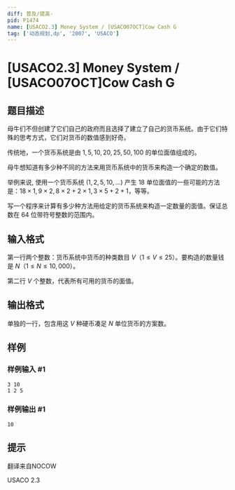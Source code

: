 ```yaml
---
diff: 普及/提高-
pid: P1474
name: [USACO2.3] Money System / [USACO07OCT]Cow Cash G
tag: ['动态规划,dp', '2007', 'USACO']
---
```

# [USACO2.3] Money System / [USACO07OCT]Cow Cash G
## 题目描述

母牛们不但创建了它们自己的政府而且选择了建立了自己的货币系统。由于它们特殊的思考方式，它们对货币的数值感到好奇。

传统地，一个货币系统是由 $1,5,10,20,25,50,100$ 的单位面值组成的。

母牛想知道有多少种不同的方法来用货币系统中的货币来构造一个确定的数值。

举例来说, 使用一个货币系统 $(1,2,5,10, \ldots)$ 产生 $18$ 单位面值的一些可能的方法是：$18 \times 1, 9 \times 2, 8 \times 2+2 \times 1, 3 \times 5+2+1$，等等。

写一个程序来计算有多少种方法用给定的货币系统来构造一定数量的面值。保证总数在 $64$ 位带符号整数的范围内。

## 输入格式

第一行两个整数：货币系统中货币的种类数目 $V$（$1 \leq V \leq 25$）。要构造的数量钱是 $N$（$1 \leq N \leq 10,000$）。

第二行 $V$ 个整数，代表所有可用的货币的面值。
## 输出格式

单独的一行，包含用这 $V$ 种硬币凑足 $N$ 单位货币的方案数。

## 样例

### 样例输入 #1
```
3 10
1 2 5

```
### 样例输出 #1
```
10

```
## 提示

翻译来自NOCOW

USACO 2.3

